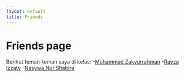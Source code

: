 ```yaml
---
layout: default
title: Friends
---
```

# Friends page
Berikut teman-teman saya di kelas:
-[Muhammad Zakyurrahman](https://Zackyurrahman.github.io/)
-[Rayza Izzaty](https://rayzaizzaty.github.io/)
-[Nasywa Nur Shabira](https://nsywaanurshbiraa.github.io/)
